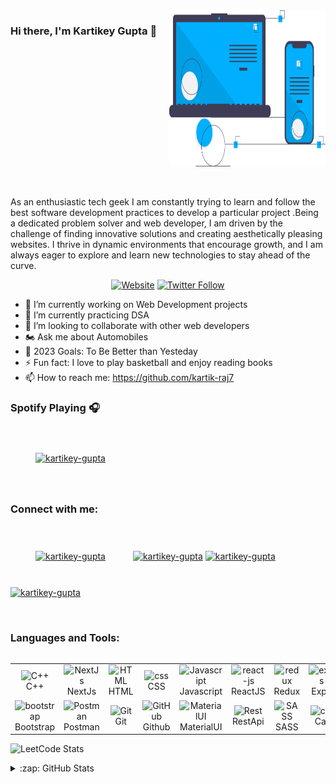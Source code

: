 <div style="overflow: auto">
  <img align="right" src="./icon.svg" alt="image" width="250" height="250" />

  ### Hi there, I'm Kartikey Gupta 👋

  <!-- Add more content here -->
</div>
<br />
<br />


<p width="40">
  As an enthusiastic tech geek I am constantly trying to learn and follow the best software development practices to develop a particular project .Being
a dedicated problem solver and web developer, I am driven by the challenge of finding innovative solutions and creating aesthetically pleasing
websites. I thrive in dynamic environments that encourage growth, and I am always eager to explore and learn new technologies to stay ahead of
the curve.
 </p>
 

<!-- <center>
  
<!-- [![Typing SVG](https://readme-typing-svg.herokuapp.com?duration=10000&center=true&&width=680&height=30&lines=I'm+a+Competitive+Programmer+and+MERN+Stack+Developer!!.)](https://git.io/typing-svg) -->



<center>
  
[![Website](https://img.shields.io/website?label=kartik-raj7&style=for-the-badge&url=https://kartikeygupta-folio.netlify.app/)](https://kartikeygupta-folio.netlify.app/)
[![Twitter Follow](https://img.shields.io/twitter/follow/Kartikey20Gupta?color=1DA1F2&logo=twitter&style=for-the-badge)](https://twitter.com/Kartikey20Gupta/)
  
</center>
 
- 🔭 I’m currently working on Web Development projects
- 🌱 I’m currently practicing DSA 
- 👯 I’m looking to collaborate with other web developers
- 🏍  Ask me about Automobiles
- 🥅 2023 Goals: To Be Better than Yesteday
- ⚡ Fun fact: I love to play basketball and enjoy reading books
- 📫 How to reach me: https://github.com/kartik-raj7

### Spotify Playing 🎧
<a href="https://open.spotify.com/user/9atj1vasp26i7nzdtrstg2n3p" target="blank"><img align="center" src="https://raw.githubusercontent.com/rahuldkjain/github-profile-readme-generator/master/src/images/icons/Social/spotify.svg" alt="kartikey-gupta" height="30" width="40" style="margin:40px;"/></a>

### Connect with me:
<p align="left" >
<a href="https://www.linkedin.com/in/kartikey20gupta/" target="blank"><img align="center" src="https://raw.githubusercontent.com/rahuldkjain/github-profile-readme-generator/master/src/images/icons/Social/linked-in-alt.svg" alt="kartikey-gupta" height="30" width="40" style="margin:40px;"/></a>
<a href="https://instagram.com/kartik_raj7" target="blank"><img align="center" src="https://raw.githubusercontent.com/rahuldkjain/github-profile-readme-generator/master/src/images/icons/Social/instagram.svg" alt="kartikey-gupta" height="30" width="40" /></a>
<!-- <a href="https://www.youtube.com/c/praddyumnshukla" target="blank"><img align="center" src="https://raw.githubusercontent.com/rahuldkjain/github-profile-readme-generator/master/src/images/icons/Social/youtube.svg" alt="kartikey-gupta" height="30" width="40" /></a> -->
<a href="https://codeforces.com/profile/kartik_raj7" target="blank"><img align="center" src="https://cdn.jsdelivr.net/npm/simple-icons@3.1.0/icons/codeforces.svg" alt="kartikey-gupta" height="30" width="40" /></a>
<a href="https://leetcode.com/kartik-raj7/" target="blank"><img align="center" src="https://raw.githubusercontent.com/rahuldkjain/github-profile-readme-generator/master/src/images/icons/Social/leet-code.svg" alt="kartikey-gupta" height="30" width="40" /></a>
</p>

<br />

### Languages and Tools:
<table align="left">
    <tr>
        <td align="center" width="96">
            <img src="https://techstack-generator.vercel.app/cpp-icon.svg" alt="C++" width="75" height="75" />
            <br> C++
        </td>
        <td align="center" width="96">
            <img src="https://skillicons.dev/icons?i=nextjs" alt="NextJs" width="65" height="65" />
            <br> NextJs
        </td>
        <td align="center" width="96">
            <img src="https://skillicons.dev/icons?i=html" width="48" height="48" alt="HTML" />
            <br> HTML
        </td>
        <td align="center" width="96">
            <img src="https://skillicons.dev/icons?i=css" width="48" height="48" alt="css" />
            <br> CSS
        </td>
        <td align="center" width="96">
            <img src="https://techstack-generator.vercel.app/js-icon.svg" alt="Javascript" width="65" height="65" />
            <br> Javascript
        </td>
        <td align="center" width="96">
            <img src="https://techstack-generator.vercel.app/react-icon.svg"
                width="48" height="48" alt="react-js" />
            <br> ReactJS
        </td>
        <td align="center" width="96">
            <img src="https://techstack-generator.vercel.app/redux-icon.svg"
                width="48" height="48" alt="redux" />
            <br> Redux
        </td>
        <td align="center" width="96">
            <img src="https://skillicons.dev/icons?i=express"
                width="48" height="48" alt="express-js" />
            <br> Express
        </td>
        <td align="center" width="96">
            <img src="https://skillicons.dev/icons?i=nodejs"
                width="48" height="48" alt="node-js" />
            <br> NodeJS
        </td>
        <td align="center" width="96">
            <img src="https://skillicons.dev/icons?i=mongodb"
                width="48" height="48" alt="mongoDB" />
            <br> MongoDB
        </td>
    </tr>
    <tr>
        <td align="center" width="96">
            <img src="https://skillicons.dev/icons?i=bootstrap" width="48" height="48" alt="bootstrap" />
            <br> Bootstrap
        </td>
        <td align="center" width="96">
            <img src="https://user-images.githubusercontent.com/25181517/192109061-e138ca71-337c-4019-8d42-4792fdaa7128.png"
                width="48" height="48" alt="Postman" />
            <br> Postman
        </td>
        <td align="center" width="96">
            <img src="https://user-images.githubusercontent.com/25181517/192108372-f71d70ac-7ae6-4c0d-8395-51d8870c2ef0.png"
                width="48" height="48" alt="Git" />
            <br> Git
        </td>
        <td align="center" width="96">
            <img src="https://techstack-generator.vercel.app/github-icon.svg"
                width="48" height="48" alt="GitHub" />
            <br> Github
        </td>
        <td align="center" width="96">
            <img src="https://skillicons.dev/icons?i=materialui"
                alt="MaterialUI" width="48" height="48" />
            <br> MaterialUI
        </td>
<!--         <td align="center" width="96">
            <img src="https://avatars.githubusercontent.com/u/6233056?s=200&v=4" alt="Wireshark" width="48"
                height="48" />
            <br> Wireshark
        </td> -->
        <td align="center" width="96">
            <img src="https://techstack-generator.vercel.app/restapi-icon.svg" alt="Rest" width="48"
                height="48" />
            <br> RestApi
        </td>
        <td align="center" width="96">
            <img src="https://techstack-generator.vercel.app/sass-icon.svg"
                alt="SASS" width="48" height="48" />
            <br> SASS
        </td>
       <td align="center" width="96">
            <img src="https://upload.wikimedia.org/wikipedia/commons/0/08/Canva_icon_2021.svg" width="48" height="48"
                alt="canva" />
            <br> Canva
        </td>
        <td align="center" width="96">
            <img src="https://skillicons.dev/icons?i=tailwind" width="48" height="48" alt="tailwind" />
            <br> TailWind
        </td>
    </tr>
</table>

<br />
<br />

<br/>
<!-- <h3 align="center">My Leetcode stats:</h3> -->

![LeetCode Stats](https://leetcard.jacoblin.cool/kartik-raj7?theme=dark&font=ABeeZee&ext=heatmap)

<details>
  <summary>:zap: GitHub Stats</summary>

  <img align="left" alt="Kartikey's stack's GitHub Stats" src="https://github-readme-stats.vercel.app/api?username=kartik-raj7&show_icons=true&theme=radical" />

</details>

[website]: https://github.com/kartik-raj7/home
[twitter]: https://twitter.com/Kartikey20Gupta/
[instagram]: https://www.instagram.com/kartik__raj7/
[linkedin]: https://www.linkedin.com/in/kartikey-gupta20/
